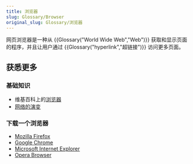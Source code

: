 ```yaml
---
title: 浏览器
slug: Glossary/Browser
original_slug: Glossary/浏览器
---
```


网页浏览器是一种从 {{Glossary("World Wide Web","Web")}} 获取和显示页面的程序，并且让用户通过 {{Glossary("hyperlink","超链接")}} 访问更多页面。

## 获悉更多

### 基础知识

- 维基百科上的[浏览器](https://zh.wikipedia.org/wiki/浏览器)
- [网络的演变](http://www.evolutionoftheweb.com/?hl=zh-cn)

### 下载一个浏览器

- [Mozilla Firefox](https://www.mozilla.org/en-US/firefox/features/)
- [Google Chrome](https://www.google.com/chrome/)
- [Microsoft Internet Explorer](https://windows.microsoft.com/en-US/internet-explorer/browser-ie)
- [Opera Browser](https://www.opera.com/)
